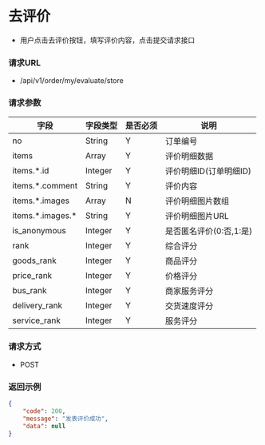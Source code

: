 # 去评价

* 用户点击去评价按钮，填写评价内容，点击提交请求接口

### 请求URL

* /api/v1/order/my/evaluate/store

### 请求参数

| 字段                 | 字段类型    | 是否必须 | 说明              |
|--------------------|---------|------|-----------------|
| no                 | String  | Y    | 订单编号            |
| items              | Array   | Y    | 评价明细数据          |
| items.\*.id        | Integer | Y    | 评价明细ID(订单明细ID)  |
| items.\*.comment   | String  | Y    | 评价内容            |
| items.\*.images    | Array   | N    | 评价明细图片数组        |
| items.\*.images.\* | String  | Y    | 评价明细图片URL       |
| is_anonymous       | Integer | Y    | 是否匿名评价(0:否,1:是) |
| rank               | Integer | Y    | 综合评分            |
| goods_rank         | Integer | Y    | 商品评分            |
| price_rank         | Integer | Y    | 价格评分            |
| bus_rank           | Integer | Y    | 商家服务评分          |
| delivery_rank      | Integer | Y    | 交货速度评分          |
| service_rank       | Integer | Y    | 服务评分            |

### 请求方式
* POST

### 返回示例

```json
{
    "code": 200,
    "message": "发表评价成功",
    "data": null
}
```
